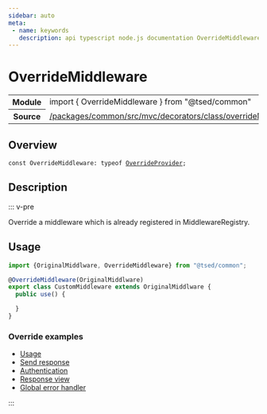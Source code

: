 ```yaml
---
sidebar: auto
meta:
 - name: keywords
   description: api typescript node.js documentation OverrideMiddleware decorator
---
```

# OverrideMiddleware <Badge text="Decorator" type="decorator"/>
<!-- Summary -->
<section class="symbol-info"><table class="is-full-width"><tbody><tr><th>Module</th><td><div class="lang-typescript"><span class="token keyword">import</span> { OverrideMiddleware }&nbsp;<span class="token keyword">from</span>&nbsp;<span class="token string">"@tsed/common"</span></div></td></tr><tr><th>Source</th><td><a href="https://github.com/Romakita/ts-express-decorators/blob/v4.31.9/packages/common/src/mvc/decorators/class/overrideMiddleware.ts#L0-L0">/packages/common/src/mvc/decorators/class/overrideMiddleware.ts</a></td></tr></tbody></table></section>

<!-- Overview -->
## Overview


<pre><code class="typescript-lang "><span class="token keyword">const</span> OverrideMiddleware<span class="token punctuation">:</span> typeof <a href="/api/common/di/decorators/OverrideProvider.html"><span class="token">OverrideProvider</span></a><span class="token punctuation">;</span></code></pre>



<!-- Description -->
## Description

::: v-pre

Override a middleware which is already registered in MiddlewareRegistry.

## Usage

```typescript
import {OriginalMiddlware, OverrideMiddleware} from "@tsed/common";

@OverrideMiddleware(OriginalMiddlware)
export class CustomMiddleware extends OriginalMiddlware {
  public use() {

  }
}
```

### Override examples

* [Usage](/docs/middlewares/override-middleware.md)
* [Send response](/docs/middlewares/override/send-response.md)
* [Authentication](/docs/middlewares/override/authentication.md)
* [Response view](/docs/middlewares/override/response-view.md)
* [Global error handler](/docs/middlewares/override/global-error-handler.md)


:::